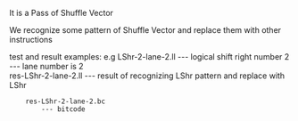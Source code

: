 It is a Pass of Shuffle Vector

We recognize some pattern of Shuffle Vector and replace them with other instructions

test and result examples:
e.g 
	<test>
		LShr-2-lane-2.ll 
			--- logical shift right number  2
			--- lane number is 2
	<result>	
		res-LShr-2-lane-2.ll
			--- result of recognizing LShr pattern and replace with LShr
		
		res-LShr-2-lane-2.bc
			--- bitcode